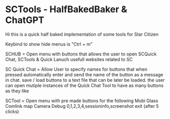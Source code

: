 # SCTools - HalfBakedBaker & ChatGPT

Hi this is a quick half baked implementation of some tools for Star Citizen 

Keybind to show hide menus is "Ctrl + m" 


SCHUB = Open menu with buttons that allows the user to open SCQuick Chat, SCTools & Quick Lanuch usefull websites related to SC

SC Quick Chat = Allow User to specify names for buttons that when pressed automatically enter and send the name of the button as a message in chat. 
save / load buttons to a text file that can be later be loaded.
the user can open mutiple instances of the Quick Chat Tool to have as many buttons as they like 


SCTool = Open menu with pre made buttons for the following 
    Mobi Glass 
    Comlink
    map
    Camera
    Debug 0,1,2,3,4,sessioninfo,screenshot
    exit (after 5 clicks)
    
